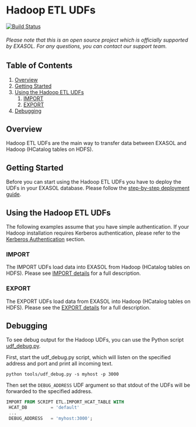 # Hadoop ETL UDFs

[![Build Status](https://travis-ci.org/EXASOL/hadoop-etl-udfs.svg?branch=master)](https://travis-ci.org/EXASOL/hadoop-etl-udfs)


###### Please note that this is an open source project which is officially supported by EXASOL. For any questions, you can contact our support team.

## Table of Contents
1. [Overview](#overview)
2. [Getting Started](#getting-started)
3. [Using the Hadoop ETL UDFs](#using-the-hadoop-etl-udfs)
    1. [IMPORT](#import)
    2. [EXPORT](#export)
4. [Debugging](#debugging)


## Overview
Hadoop ETL UDFs are the main way to transfer data between EXASOL and Hadoop (HCatalog tables on HDFS).


## Getting Started

Before you can start using the Hadoop ETL UDFs you have to deploy the UDFs in your EXASOL database.
Please follow the [step-by-step deployment guide](doc/deployment-guide.md).



## Using the Hadoop ETL UDFs

The following examples assume that you have simple authentication. If your Hadoop installation requires Kerberos authentication, please refer to the [Kerberos Authentication](doc/deployment-guide.md#5-kerberos-authentication) section.

### IMPORT

The IMPORT UDFs load data into EXASOL from Hadoop (HCatalog tables on HDFS). Please see [IMPORT details](doc/import.md) for a full description.

### EXPORT

The EXPORT UDFs load data from EXASOL into Hadoop (HCatalog tables on HDFS). Please see the [EXPORT details](doc/export.md) for a full description.


## Debugging
To see debug output for the Hadoop UDFs, you can use the Python script [udf_debug.py](tools/udf_debug.py).

First, start the udf_debug.py script, which will listen on the specified address and port and print all incoming text.
```
python tools/udf_debug.py -s myhost -p 3000
```
Then set the ```DEBUG_ADDRESS``` UDF argument so that stdout of the UDFs will be forwarded to the specified address.
```sql
IMPORT FROM SCRIPT ETL.IMPORT_HCAT_TABLE WITH
 HCAT_DB         = 'default'
 ...
 DEBUG_ADDRESS   = 'myhost:3000';
```
